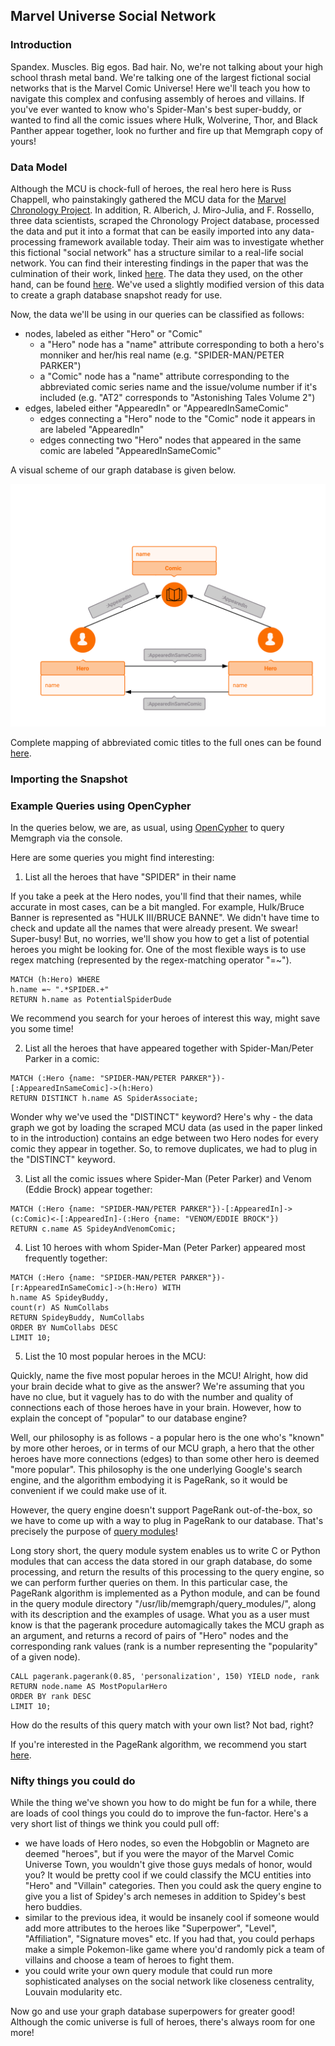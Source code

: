 ## Marvel Universe Social Network

### Introduction

Spandex. Muscles. Big egos. Bad hair. No, we're not talking about your high
school thrash metal band. We're talking one of the largest fictional social
networks that is the Marvel Comic Universe! Here we'll teach you how to navigate
this complex and confusing assembly of heroes and villains. If you've ever
wanted to know who's Spider-Man's best super-buddy, or wanted to find all the
comic issues where Hulk, Wolverine, Thor, and Black Panther appear together, look
no further and fire up that Memgraph copy of yours!

### Data Model

Although the MCU is chock-full of heroes, the real hero here is Russ Chappell,
who painstakingly gathered the MCU data for the [Marvel Chronology Project](www.chronologyproject.com).
In addition, R. Alberich, J. Miro-Julia, and F. Rossello, three data scientists,
scraped the Chronology Project database, processed the data and put it into a
format that can be easily imported into any data-processing framework available
today. Their aim was to investigate whether this fictional "social network" has
a structure similar to a real-life social network. You can find their interesting
findings in the paper that was the culmination of their work, linked [here](https://arxiv.org/pdf/cond-mat/0202174.pdf).
The data they used, on the other hand, can be found [here](https://www.kaggle.com/csanhueza/the-marvel-universe-social-network).
We've used a slightly modified version of this data to create a graph database
snapshot ready for use.

Now, the data we'll be using in our queries can be classified as follows:
  * nodes, labeled as either "Hero" or "Comic"
    * a "Hero" node has a "name" attribute corresponding to both a hero's
      monniker and her/his real name (e.g. "SPIDER-MAN/PETER PARKER")
    * a "Comic" node has a "name" attribute corresponding to the abbreviated
      comic series name and the issue/volume number if it's included (e.g. "AT2"
      corresponds to "Astonishing Tales Volume 2")
  * edges, labeled either "AppearedIn" or "AppearedInSameComic"
    * edges connecting a "Hero" node to the "Comic" node it appears in are
      labeled "AppearedIn"
    * edges connecting two "Hero" nodes that appeared in the same comic are
      labeled "AppearedInSameComic"

A visual scheme of our graph database is given below.

![](../data/mcu_metagraph.png)

Complete mapping of abbreviated comic titles to the full ones can be found [here](https://www.chronologyproject.com/key.php).

### Importing the Snapshot

### Example Queries using OpenCypher

In the queries below, we are, as usual, using [OpenCypher](https://www.opencypher.org) 
to query Memgraph via the console.

Here are some queries you might find interesting:

1) List all the heroes that have "SPIDER" in their name

If you take a peek at the Hero nodes, you'll find that their names, while
accurate in most cases, can be a bit mangled. For example, Hulk/Bruce Banner is
represented as "HULK III/BRUCE BANNE". We didn't have time to check and update
all the names that were already present. We swear! Super-busy! But, no worries,
we'll show you how to get a list of potential heroes you might be looking for.
One of the most flexible ways is to use regex matching (represented by the
regex-matching operator "=~").

```opencypher
MATCH (h:Hero) WHERE
h.name =~ ".*SPIDER.+"
RETURN h.name as PotentialSpiderDude
```

We recommend you search for your heroes of interest this way, might save you
some time!

2) List all the heroes that have appeared together with Spider-Man/Peter Parker in a comic:

```opencypher
MATCH (:Hero {name: "SPIDER-MAN/PETER PARKER"})-[:AppearedInSameComic]->(h:Hero)
RETURN DISTINCT h.name AS SpiderAssociate;
```

Wonder why we've used the "DISTINCT" keyword? Here's why - the data graph we got
by loading the scraped MCU data (as used in the paper linked to in the
introduction) contains an edge between two Hero nodes for every comic they
appear in together. So, to remove duplicates, we had to plug in the "DISTINCT" keyword. 

3) List all the comic issues where Spider-Man (Peter Parker) and Venom (Eddie Brock) appear together:

```opencypher
MATCH (:Hero {name: "SPIDER-MAN/PETER PARKER"})-[:AppearedIn]->(c:Comic)<-[:AppearedIn]-(:Hero {name: "VENOM/EDDIE BROCK"})
RETURN c.name AS SpideyAndVenomComic;
```

4) List 10 heroes with whom Spider-Man (Peter Parker) appeared most frequently together:

```opencypher
MATCH (:Hero {name: "SPIDER-MAN/PETER PARKER"})-[r:AppearedInSameComic]->(h:Hero) WITH
h.name AS SpideyBuddy,
count(r) AS NumCollabs
RETURN SpideyBuddy, NumCollabs
ORDER BY NumCollabs DESC
LIMIT 10;
```

5) List the 10 most popular heroes in the MCU:

Quickly, name the five most popular heroes in the MCU! Alright, how did your
brain decide what to give as the answer? We're assuming that you have no clue,
but it vaguely has to do with the number and quality of connections each of
those heroes have in your brain. However, how to explain the concept of "popular"
to our database engine?

Well, our philosophy is as follows - a popular hero is the one who's "known" by
more other heroes, or in terms of our MCU graph, a hero that the other heroes have
more connections (edges) to than some other hero is deemed "more popular".
This philosophy is the one underlying Google's search engine, and the algorithm
embodying it is PageRank, so it would be convenient if we could make use of it.

However, the query engine doesn't support PageRank out-of-the-box, so we have to
come up with a way to plug in PageRank to our database. That's precisely the
purpose of [query modules](../reference_guide/query-modules.md)!

Long story short, the query module system enables us to write C or Python modules
that can access the data stored in our graph database, do some processing, and
return the results of this processing to the query engine, so we can perform
further queries on them. In this particular case, the PageRank algorithm is
implemented as a Python module, and can be found in the query module directory
"/usr/lib/memgraph/query_modules/", along with its description and the examples
of usage. What you as a user must know is that the pagerank procedure automagically
takes the MCU graph as an argument, and returns a record of pairs of "Hero" nodes and the
corresponding rank values (rank is a number representing the "popularity" of a given node).

```opencypher
CALL pagerank.pagerank(0.85, 'personalization', 150) YIELD node, rank
RETURN node.name AS MostPopularHero
ORDER BY rank DESC
LIMIT 10;
```

How do the results of this query match with your own list? Not bad, right?

If you're interested in the PageRank algorithm, we recommend you start [here](https://en.wikipedia.org/wiki/PageRank).

### Nifty things you could do

While the thing we've shown you how to do might be fun for a while, there are
loads of cool things you could do to improve the fun-factor. Here's a very short
list of things we think you could pull off:

* we have loads of Hero nodes, so even the Hobgoblin or Magneto are deemed
  "heroes", but if you were the mayor of the Marvel Comic Universe Town, you
  wouldn't give those guys medals of honor, would you? It would be pretty cool
  if we could classify the MCU entities into "Hero" and "Villain" categories.
  Then you could ask the query engine to give you a list of Spidey's arch
  nemeses in addition to Spidey's best hero buddies.
* similar to the previous idea, it would be insanely cool if someone would add
  more attributes to the heroes like "Superpower", "Level", "Affiliation",
  "Signature moves" etc. If you had that, you could perhaps make a simple
  Pokemon-like game where you'd randomly pick a team of villains and choose a team
  of heroes to fight them.
* you could write your own query module that could run more sophisticated
  analyses on the social network like closeness centrality, Louvain modularity
  etc.

Now go and use your graph database superpowers for greater good! Although the
comic universe is full of heroes, there's always room for one more!
